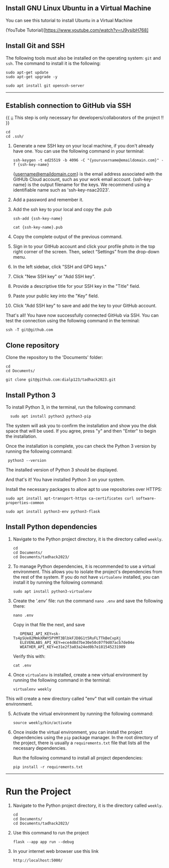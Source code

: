 ## Install GNU Linux Ubuntu in a Virtual Machine 

You can see this tutorial to install Ubuntu in a Virtual Machine

(YouTube Tutorial)[https://www.youtube.com/watch?v=rJ9ysibH768]

## Install Git and SSH 

The following tools must also be installed on the operating system: `git` and `ssh`. The command to install it is the following:

```
sudo apt-get update
sudo apt-get upgrade -y
```

```
sudo apt install git openssh-server
```

----
## Establish connection to GitHub via SSH 
{{ ¡¡ This step is only necessary for developers/collaborators of the project !! }} 

   ```
   cd
   cd .ssh/
   ```

1. Generate a new SSH key on your local machine, if you don't already have one. You can use the following command in your terminal:
   ```
   ssh-keygen -t ed25519 -b 4096 -C "{yourusername@emaildomain.com}" -f {ssh-key-name}
   ```
   {username@emaildomain.com} is the email address associated with the GitHUb Cloud account, such as your work email account.
   {ssh-key-name} is the output filename for the keys. We recommend using a identifiable name such as 'ssh-key-nsac2023'.

2. Add a password and remember it. 

3. Add the ssh key to your local and copy the .pub
   ```
   ssh-add {ssh-key-name}
   ```
   ```
   cat {ssh-key-name}.pub
   ```
5. Copy the complete output of the previous command.

6. Sign in to your GitHub account and click your profile photo in the top right corner of the screen. Then, select “Settings” from the drop-down menu.

7. In the left sidebar, click "SSH and GPG keys."

8. Click "New SSH key" or "Add SSH key".

9. Provide a descriptive title for your SSH key in the "Title" field.

10. Paste your public key into the "Key" field.

11. Click "Add SSH key" to save and add the key to your GitHub account.

That's all! You have now successfully connected GitHub via SSH. You can test the connection using the following command in the terminal:

```
ssh -T git@github.com
```

## Clone repository

Clone the repository to the 'Documents' folder: 

```
cd
cd Documents/
```
```
git clone git@github.com:dialp123/tadhack2023.git
```
## Install Python 3

To install Python 3, in the terminal, run the following command:

```
  sudo apt install python3 python3-pip
```

The system will ask you to confirm the installation and show you the disk space that will be used. If you agree, press "y" and then "Enter" to begin the installation.

Once the installation is complete, you can check the Python 3 version by running the following command:

```
 python3 --version
```

The installed version of Python 3 should be displayed.

And that's it! You have installed Python 3 on your system.


Install the necessary packages to allow apt to use repositories over HTTPS:
   ```
   sudo apt install apt-transport-https ca-certificates curl software-properties-common
   ```
   ```
   sudo apt install python3-env python3-flask
   ```

## Install Python dependencies

1. Navigate to the Python project directory, it is the directory called `weekly`.

   ```
   cd
   cd Documents/
   cd Documents/tadhack2023/
   ```

2. To manage Python dependencies, it is recommended to use a virtual environment. This allows you to isolate the project's dependencies from the rest of the system. If you do not have `virtualenv` installed, you can install it by running the following command:
   ```
   sudo apt install python3-virtualenv
   ```
3. Create the '.env' file: run the command `nano .env` and save the following there:
   ```
   nano .env
   ```
   Copy in that file the next, and save
   ```
      OPENAI_API_KEY=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
      ELEVENLABS_API_KEY=ece4d8d7be30e50c07f9d07acb7de04e
      WEATHER_API_KEY=e31e2f3a03a24ed0b7e181545231909
   ```
   Verify this with:
   ```
   cat .env
   ```
4. Once `virtualenv` is installed, create a new virtual environment by running the following command in the terminal:
   ```
   virtualenv weekly
   ```

This will create a new directory called "env" that will contain the virtual environment.

5. Activate the virtual environment by running the following command:
     ```
     source weekly/bin/activate

6. Once inside the virtual environment, you can install the project dependencies using the `pip` package manager. In the root directory of the project, there is usually a `requirements.txt` file that lists all the necessary dependencies.

    Run the following command to install all project dependencies:

   ```
   pip install -r requirements.txt
   ```

----
# Run the Project  

1. Navigate to the Python project directory, it is the directory called `weekly`.

   ```
   cd
   cd Documents/
   cd Documents/tadhack2023/
   ```
2. Use this command to run the project
   ```
   flask --app app run --debug
   ```
3. In your internet web browser use this link
   ```
   http://localhost:5000/
   ```
